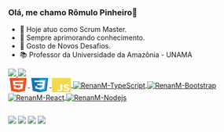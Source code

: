 ### Olá, me chamo Rômulo Pinheiro👋


- 🔭 Hoje atuo como Scrum Master.
- 🌱 Sempre aprimorando conhecimento.
- 🎯 Gosto de Novos Desafios.
- 📚 Professor da Universidade  da Amazônia - UNAMA

 <div>
  <a href="https://github.com/romulopin">
  <img height="180em" src="https://github-readme-stats.vercel.app/api?username=romulopin&show_icons=true&theme=vue-dark&include_all_commits=true&count_private=true"/>
  <img height="180em" src="https://github-readme-stats.vercel.app/api/top-langs/?username=romulopin&layout=compact&langs_count=7&theme=vue-dark"/>
</div>
<div style="display: inline_block">
  <img align="center" alt="RenanM-HTML" height="30" width="40" src="https://raw.githubusercontent.com/devicons/devicon/master/icons/html5/html5-original.svg">
  <img align="center" alt="RenanM-CSS" height="30" width="40" src="https://raw.githubusercontent.com/devicons/devicon/master/icons/css3/css3-original.svg">
  <img align="center" alt="RenanM-Js" height="30" width="40" src="https://raw.githubusercontent.com/devicons/devicon/master/icons/javascript/javascript-plain.svg"> 
  <img align="center" alt="RenanM-TypeScript" height="30" width="30" src="https://cdn.jsdelivr.net/gh/devicons/devicon/icons/typescript/typescript-original.svg"> 
  <img align="center" alt="RenanM-Bootstrap" height="30" width="30" src="https://cdn.jsdelivr.net/gh/devicons/devicon/icons/bootstrap/bootstrap-plain.svg"> 
  <img align="center" alt="RenanM-React" height="30" width="30" src="https://user-images.githubusercontent.com/37508509/136643160-2d9f795c-90fb-4cdf-a06c-318906df0902.png"> 
  <img align="center" alt="RenanM-Nodejs" height="30" width="30" src="https://cdn.jsdelivr.net/gh/devicons/devicon/icons/nodejs/nodejs-original.svg"> 
</div>
  
 ##
  
 <div>
  <a href="https://www.facebook.com/romulospinheiro" target="_blank"><img src="https://img.shields.io/badge/Facebook-1877F2?style=for-the-badge&logo=facebook&logoColor=white" target="_blank"></a>
  <a href="https://www.instagram.com/profromulospin/" target="_blank"><img src="https://img.shields.io/badge/-Instagram-%23E4405F?style=for-the-badge&logo=instagram&logoColor=white" target="_blank"></a>
  <a href = "mailto:romulo.s.pinheiro@gmail.com"><img src="https://img.shields.io/badge/-Gmail-%23333?style=for-the-badge&logo=gmail&logoColor=white" target="_blank"></a>
  <a href="https://www.linkedin.com/in/profromulospinheiro/" target="_blank"><img src="https://img.shields.io/badge/-LinkedIn-%230077B5?style=for-the-badge&logo=linkedin&logoColor=white" target="_blank"></a>
   
  </div>
